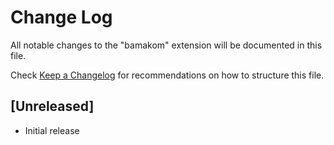 # Change Log

All notable changes to the "bamakom" extension will be documented in this file.

Check [Keep a Changelog](http://keepachangelog.com/) for recommendations on how to structure this file.

## [Unreleased]

- Initial release